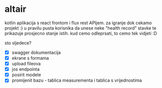 # altair

kotlin aplikacija s react frontom i flux rest APIjem. za igranje dok cekamo projekt :) 
u pravilu pusta korisnika da unese neke "health record" stavke te prikazuje prosjecno stanje istih.
kud cemo odleprsati, to cemo tek vidjeti :D

sto sljedece?

- [x] swagger dokumentacija
- [x] ekrane s formama
- [x] upload fileova
- [x] jos endpointa
- [x] posirit modele
- [x] promijenit bazu - tablica measurementa i tablica s vrijednostima
